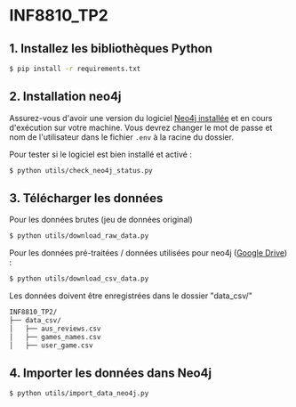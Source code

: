 # INF8810_TP2

## 1. Installez les bibliothèques Python
```bash
$ pip install -r requirements.txt
```

## 2. Installation neo4j

Assurez-vous d'avoir une version du logiciel [Neo4j installée](https://neo4j.com/download/) et en cours d'exécution sur votre machine. Vous devrez changer le mot de passe et nom de l'utilisateur dans le fichier ```.env``` à la racine du dossier. 

Pour tester si le logiciel est bien installé et activé :

```bash
$ python utils/check_neo4j_status.py 
```

## 3. Télécharger les données

Pour les données brutes (jeu de données original)
```bash
$ python utils/download_raw_data.py
```

Pour les données pré-traitées / données utilisées pour neo4j ([Google Drive](https://drive.google.com/drive/folders/11onNyuwrslBDdj1rIh6C6hPV_UAbWvye?usp=sharing)) : 
```bash
$ python utils/download_csv_data.py
```

Les données doivent être enregistrées dans le dossier "data_csv/"  
```md
INF8810_TP2/
├── data_csv/
│   ├── aus_reviews.csv
│   ├── games_names.csv
│   ├── user_game.csv
```

## 4. Importer les données dans Neo4j
```bash
$ python utils/import_data_neo4j.py
```


